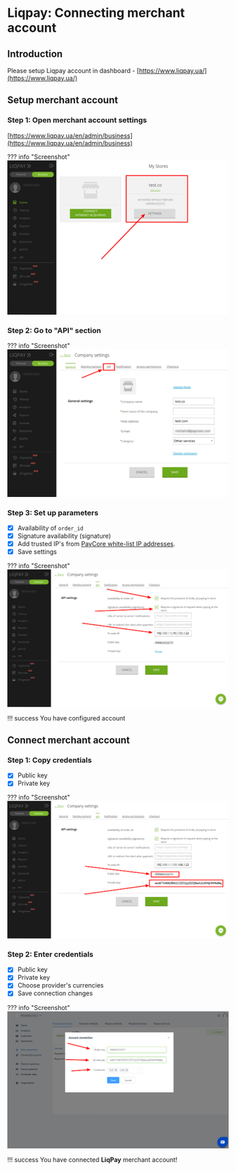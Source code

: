 # Liqpay: Connecting merchant account

## Introduction

Please setup Liqpay account in dashboard - 
[https://www.liqpay.ua/](https://www.liqpay.ua/)

## Setup merchant account

### Step 1: Open merchant account settings
[https://www.liqpay.ua/en/admin/business](https://www.liqpay.ua/en/admin/business)

??? info "Screenshot"
    [![Step 1](images/liqpay-step1.png)](images/liqpay-step1.png)

### Step 2: Go to "API" section

??? info "Screenshot"
    [![Step 2](images/liqpay-step2.png)](images/liqpay-step2.png)

### Step 3: Set up parameters

- [x] Availability of `order_id`
- [x] Signature availability (signature)
- [x] Add trusted IP's from [PayCore white-list IP addresses](/ips).
- [x] Save settings

??? info "Screenshot"
    [![Step 3](images/liqpay-step3.png)](images/liqpay-step3.png)
  

!!! success
    You have configured account

## Connect merchant account

### Step 1: Copy credentials

- [x] Public key
- [x] Private key

??? info "Screenshot"
    [![Step 5](images/liqpay-step5.png)](images/liqpay-step5.png)

### Step 2: Enter credentials

- [x] Public key
- [x] Private key
- [x] Choose provider's currencies
- [x] Save connection changes

??? info "Screenshot"
    [![Step 10](images/liqpay-step10.png)](images/liqpay-step10.png)

!!! success
    You have connected **LiqPay** merchant account!